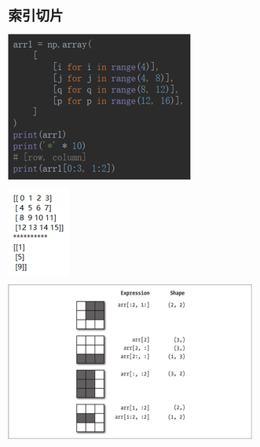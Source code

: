 # 索引切片

![1556526591976](索引切片.assets/1556526591976.png)

![1556526606379](索引切片.assets/1556526606379.png)

![1556526422053](索引切片.assets/1556526422053.png)

